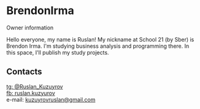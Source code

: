 # BrendonIrma
Owner information 

Hello everyone, my name is Ruslan! My nickname at School 21 (by Sber) is Brendon Irma.
I'm studying business analysis and programming there. In this space, I'll publish my study projects.


## Contacts
[tg: @Ruslan_Kuzuyrov](https://t.me/Ruslan_Kuzuyrov)\
[fb: ruslan.kuzyurov](https://www.facebook.com/ruslan.kuzyurov/)\
e-mail: kuzuyrovruslan@gmail.com
